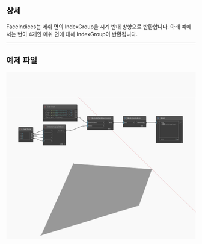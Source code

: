 ## 상세
FaceIndices는 메쉬 면의 IndexGroup을 시계 반대 방향으로 반환합니다. 아래 예에서는 변이 4개인 메쉬 면에 대해 IndexGroup이 반환됩니다.
___
## 예제 파일

![FaceIndices](./Autodesk.DesignScript.Geometry.Mesh.FaceIndices_img.jpg)

